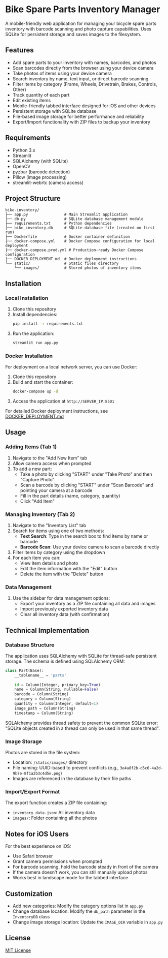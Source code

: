 # Bike Spare Parts Inventory Manager

A mobile-friendly web application for managing your bicycle spare parts inventory with barcode scanning and photo capture capabilities. Uses SQLite for persistent storage and saves images to the filesystem.

## Features

- Add spare parts to your inventory with names, barcodes, and photos
- Scan barcodes directly from the browser using your device camera
- Take photos of items using your device camera
- Search inventory by name, text input, or direct barcode scanning
- Filter items by category (Frame, Wheels, Drivetrain, Brakes, Controls, Other)
- Track quantity of each part
- Edit existing items
- Mobile-friendly tabbed interface designed for iOS and other devices
- Persistent storage with SQLite database
- File-based image storage for better performance and reliability
- Export/Import functionality with ZIP files to backup your inventory

## Requirements

- Python 3.x
- Streamlit
- SQLAlchemy (with SQLite)
- OpenCV
- pyzbar (barcode detection)
- Pillow (image processing)
- streamlit-webrtc (camera access)

## Project Structure

```
bike-inventory/
├── app.py                # Main Streamlit application
├── db.py                 # SQLite database management module
├── requirements.txt      # Python dependencies
├── bike_inventory.db     # SQLite database file (created on first run)
├── Dockerfile            # Docker container definition
├── docker-compose.yml    # Docker Compose configuration for local deployment
├── docker-compose.prod.yml # Production-ready Docker Compose configuration
├── DOCKER_DEPLOYMENT.md  # Docker deployment instructions
└── static/               # Static files directory
    └── images/           # Stored photos of inventory items
```

## Installation

### Local Installation

1. Clone this repository
2. Install dependencies:
   ```bash
   pip install -r requirements.txt
   ```
3. Run the application:
   ```bash
   streamlit run app.py
   ```

### Docker Installation

For deployment on a local network server, you can use Docker:

1. Clone this repository
2. Build and start the container:
   ```bash
   docker-compose up -d
   ```
3. Access the application at `http://SERVER_IP:8501`

For detailed Docker deployment instructions, see [DOCKER_DEPLOYMENT.md](DOCKER_DEPLOYMENT.md)

## Usage

### Adding Items (Tab 1)
1. Navigate to the "Add New Item" tab
2. Allow camera access when prompted
3. To add a new part:
   - Take a photo by clicking "START" under "Take Photo" and then "Capture Photo"
   - Scan a barcode by clicking "START" under "Scan Barcode" and pointing your camera at a barcode
   - Fill in the part details (name, category, quantity)
   - Click "Add Item"

### Managing Inventory (Tab 2)
1. Navigate to the "Inventory List" tab
2. Search for items using one of two methods:
   - **Text Search**: Type in the search box to find items by name or barcode
   - **Barcode Scan**: Use your device camera to scan a barcode directly
3. Filter items by category using the dropdown
4. For each item you can:
   - View item details and photo
   - Edit the item information with the "Edit" button
   - Delete the item with the "Delete" button

### Data Management
1. Use the sidebar for data management options:
   - Export your inventory as a ZIP file containing all data and images
   - Import previously exported inventory data
   - Clear all inventory data (with confirmation)

## Technical Implementation

### Database Structure
The application uses SQLAlchemy with SQLite for thread-safe persistent storage. The schema is defined using SQLAlchemy ORM:

```python
class Part(Base):
    __tablename__ = 'parts'
    
    id = Column(Integer, primary_key=True)
    name = Column(String, nullable=False)
    barcode = Column(String)
    category = Column(String)
    quantity = Column(Integer, default=1)
    image_path = Column(String)
    timestamp = Column(String)
```

SQLAlchemy provides thread safety to prevent the common SQLite error: "SQLite objects created in a thread can only be used in that same thread".

### Image Storage
Photos are stored in the file system:
- Location: `/static/images/` directory
- File naming: UUID-based to prevent conflicts (e.g., `3e4a8f2b-d5c6-4a2d-9b7e-8f1a2b3c4d5e.png`)
- Images are referenced in the database by their file paths

### Import/Export Format
The export function creates a ZIP file containing:
- `inventory_data.json`: All inventory data
- `images/`: Folder containing all the photos

## Notes for iOS Users

For the best experience on iOS:
- Use Safari browser
- Grant camera permissions when prompted
- For barcode scanning, hold the barcode steady in front of the camera
- If the camera doesn't work, you can still manually upload photos
- Works best in landscape mode for the tabbed interface

## Customization

- Add new categories: Modify the category options list in `app.py`
- Change database location: Modify the `db_path` parameter in the `InventoryDB` class
- Change image storage location: Update the `IMAGE_DIR` variable in `app.py`

## License

[MIT License](LICENSE)
